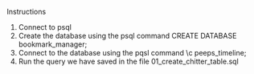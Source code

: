 Instructions

1. Connect to psql
2. Create the database using the psql command  CREATE DATABASE bookmark_manager;
3. Connect to the database using the pqsl command \c peeps_timeline;
4. Run the query we have saved in the file 01_create_chitter_table.sql
